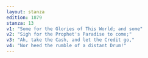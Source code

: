 ```yaml
---
layout: stanza
edition: 1879
stanza: 13
v1: "Some for the Glories of This World; and some"
v2: "Sigh for the Prophet's Paradise to come;"
v3: "Ah, take the Cash, and let the Credit go,"
v4: "Nor heed the rumble of a distant Drum!"
---
```

